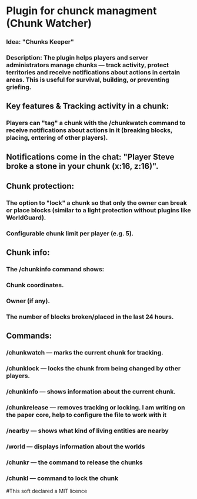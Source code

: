 # Plugin for chunck managment (Chunk Watcher)

### Idea: "Chunks Keeper" 
### Description: The plugin helps players and server administrators manage chunks — track activity, protect territories and receive notifications about actions in certain areas. This is useful for survival, building, or preventing griefing.


## Key features & Tracking activity in a chunk:
### Players can "tag" a chunk with the /chunkwatch command to receive notifications about actions in it (breaking blocks, placing, entering of other players).

## Notifications come in the chat: "Player Steve broke a stone in your chunk (x:16, z:16)".

## Chunk protection:
### The option to "lock" a chunk so that only the owner can break or place blocks (similar to a light protection without plugins like WorldGuard).

### Configurable chunk limit per player (e.g. 5).
## Chunk info:
### The /chunkinfo command shows:
### Chunk coordinates.
### Owner (if any).
### The number of blocks broken/placed in the last 24 hours.

## Commands:
### /chunkwatch — marks the current chunk for tracking.
### /chunklock — locks the chunk from being changed by other players.
### /chunkinfo — shows information about the current chunk.
### /chunkrelease — removes tracking or locking. I am writing on the paper core, help to configure the file to work with it
### /nearby — shows what kind of living entities are nearby
### /world — displays information about the worlds
### /chunkr — the command to release the chunks
### /chunkl — command to lock the chunk


#This soft declared a MIT licence
